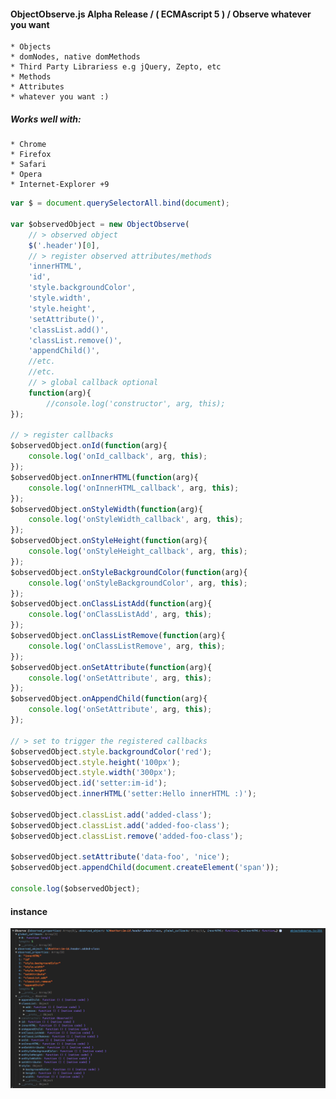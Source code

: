 #### ObjectObserve.js Alpha Release / ( ECMAscript 5 ) / Observe whatever you want
    * Objects
    * domNodes, native domMethods
    * Third Party Librariess e.g jQuery, Zepto, etc
    * Methods
    * Attributes
    * whatever you want :)

##### Works well with:
    * Chrome
    * Firefox
    * Safari
    * Opera
    * Internet-Explorer +9

````js
var $ = document.querySelectorAll.bind(document);

var $observedObject = new ObjectObserve(
    // > observed object
    $('.header')[0],
    // > register observed attributes/methods
    'innerHTML',
    'id',
    'style.backgroundColor',
    'style.width',
    'style.height',
    'setAttribute()',
    'classList.add()',
    'classList.remove()',
    'appendChild()',
    //etc.
    //etc.
    // > global callback optional
    function(arg){
        //console.log('constructor', arg, this);
});

// > register callbacks
$observedObject.onId(function(arg){
    console.log('onId_callback', arg, this);
});
$observedObject.onInnerHTML(function(arg){
    console.log('onInnerHTML_callback', arg, this);
});
$observedObject.onStyleWidth(function(arg){
    console.log('onStyleWidth_callback', arg, this);
});
$observedObject.onStyleHeight(function(arg){
    console.log('onStyleHeight_callback', arg, this);
});
$observedObject.onStyleBackgroundColor(function(arg){
    console.log('onStyleBackgroundColor', arg, this);
});
$observedObject.onClassListAdd(function(arg){
    console.log('onClassListAdd', arg, this);
});
$observedObject.onClassListRemove(function(arg){
    console.log('onClassListRemove', arg, this);
});
$observedObject.onSetAttribute(function(arg){
    console.log('onSetAttribute', arg, this);
});
$observedObject.onAppendChild(function(arg){
    console.log('onSetAttribute', arg, this);
});

// > set to trigger the registered callbacks
$observedObject.style.backgroundColor('red');
$observedObject.style.height('100px');
$observedObject.style.width('300px');
$observedObject.id('setter:im-id');
$observedObject.innerHTML('setter:Hello innerHTML :)');

$observedObject.classList.add('added-class');
$observedObject.classList.add('added-foo-class');
$observedObject.classList.remove('added-foo-class');

$observedObject.setAttribute('data-foo', 'nice');
$observedObject.appendChild(document.createElement('span'));

console.log($observedObject);
````

#### instance

![instance](https://raw.githubusercontent.com/SerkanSipahi/objectobserve/master/instance.png)

